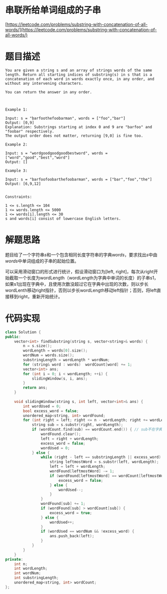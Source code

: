 <!--
 * @Date: 2022-07-25 23:14:02
 * @LastEditors: zhangjiuchao zhangjiuchao@bytedance.com
 * @LastEditTime: 2022-07-25 23:35:40
-->
# 串联所给单词组成的子串
[https://leetcode.com/problems/substring-with-concatenation-of-all-words/](https://leetcode.com/problems/substring-with-concatenation-of-all-words/)

# 题目描述
```
You are given a string s and an array of strings words of the same length. Return all starting indices of substring(s) in s that is a concatenation of each word in words exactly once, in any order, and without any intervening characters.

You can return the answer in any order.

 

Example 1:

Input: s = "barfoothefoobarman", words = ["foo","bar"]
Output: [0,9]
Explanation: Substrings starting at index 0 and 9 are "barfoo" and "foobar" respectively.
The output order does not matter, returning [9,0] is fine too.

Example 2:

Input: s = "wordgoodgoodgoodbestword", words = ["word","good","best","word"]
Output: []

Example 3:

Input: s = "barfoofoobarthefoobarman", words = ["bar","foo","the"]
Output: [6,9,12]
 

Constraints:

1 <= s.length <= 104
1 <= words.length <= 5000
1 <= words[i].length <= 30
s and words[i] consist of lowercase English letters.
```

# 解题思路
题目给了一个字符串$s$和一个包含相同长度字符串的字典$words$，要求找出$s$中由$words$中单词组成的子串的起始位置。

可以采用滑动窗口的形式进行统计，假设滑动窗口为[left, right]，每次从right开始截取一个长度为wordLength（wordLength为字典中单词的长度）的子串s1，如果s1出现在字典中，且使用次数没超过它在字典中出现的次数，则以步长wordLenth移动right指针，否则以步长wordLength移动left指针；否则，将left直接移到right，重新开始统计。


# 代码实现
```c++
class Solution {
public:
    vector<int> findSubstring(string s, vector<string>& words) {
        n = s.size();
        wordLength = words[0].size();
        wordNum = words.size();
        substringLength = wordLength * wordNum;
        for (string& word : words)  wordCount[word] += 1;
        vector<int> ans;
        for (int i = 0; i < wordLength; ++i) {
            slidingWindow(s, i, ans);
        }
        return ans;
    }
    
    void slidingWindow(string s, int left, vector<int>& ans) {
        int wordUsed = 0;
        bool excess_word = false;
        unordered_map<string, int> wordFound;
        for (int right = left; right <= n - wordLength; right += wordLength) {
            string sub = s.substr(right, wordLength);
            if (wordCount.find(sub) == wordCount.end()) { // sub不在字典中
                wordFound.clear();
                left = right + wordLength;
                excess_word = false;
                wordUsed = 0;
            } else {
                while (right - left == substringLength || excess_word) {   // 如果已经遍历到的字串长度等于substringLength，或者存在多余的可用单词，需要丢弃最左边的单词
                    string leftmostWord = s.substr(left, wordLength);
                    left = left + wordLength;
                    wordFound[leftmostWord] -= 1;
                    if (wordFound[leftmostWord] == wordCount[leftmostWord]) {
                        excess_word = false;
                    } else {
                        wordUsed--;
                    }
                }
                wordFound[sub] += 1;
                if (wordFound[sub] > wordCount[sub]) {
                    excess_word = true;
                } else {
                    wordUsed++;
                }
                if (wordUsed == wordNum && !excess_word) {
                    ans.push_back(left);
                }
            }
        }
    }
private:
    int n;
    int wordLength;
    int wordNum;
    int substringLength;
    unordered_map<string, int> wordCount;
};
```
